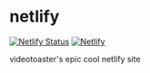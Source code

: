 # netlify
[![Netlify Status](https://api.netlify.com/api/v1/badges/54cef0a0-5347-4541-b4ad-5046b17d9223/deploy-status)](https://app.netlify.com/sites/videotoaster/deploys)
[![Netlify](https://shields.io/badge/built%20with-netlify-11ccee?logo=netlify)](https://netlify.com)

videotoaster's epic cool netlify site
